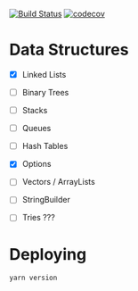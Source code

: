 [![Build Status](https://travis-ci.org/kristen/data-structures.svg?branch=master)](https://travis-ci.org/kristen/data-structures) [![codecov](https://codecov.io/gh/kristen/data-structures/branch/master/graph/badge.svg)](https://codecov.io/gh/kristen/data-structures)

# Data Structures

- [x] Linked Lists
- [ ] Binary Trees
- [ ] Stacks
- [ ] Queues
- [ ] Hash Tables
- [x] Options
- [ ] Vectors / ArrayLists
- [ ] StringBuilder
- [ ] Tries ???


# Deploying

`yarn version`